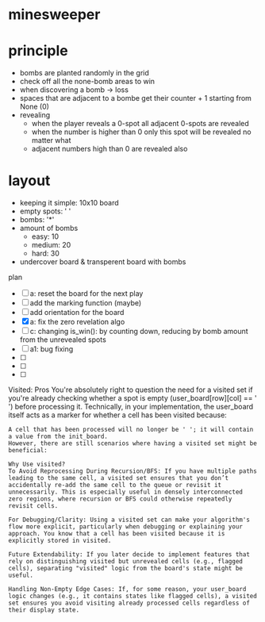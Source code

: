 # minesweeper

# principle
-  bombs are planted randomly in the grid
- check off all the none-bomb areas to win
- when discovering a bomb -> loss 
- spaces that are adjacent to a bombe get their counter + 1 starting from None (0) 
- revealing 
    - when the player reveals a 0-spot all adjacent 0-spots are revealed
    - when the number is higher than 0 only this spot will be revealed no matter what
    - adjacent numbers high than 0 are revealed also 

# layout
- keeping it simple: 10x10 board
- empty spots: ' ' 
- bombs: '*' 
- amount of bombs
    - easy: 10
    - medium: 20
    - hard: 30 
- undercover board & transperent board with bombs

plan
- [ ] a: reset the board for the next play
- [ ] add the marking function (maybe)
- [ ] add orientation for the board
- [x] a: fix the zero revelation algo
- [ ] c: changing is_win(): by counting down, reducing by bomb amount from the unrevealed spots
- [ ] a1: bug fixing
- [ ] 
- [ ] 
- [ ]  

Visited: Pros 
    You're absolutely right to question the need for a visited set if you're already checking whether a spot is empty (user_board[row][col] == ' ') before processing it. Technically, in your implementation, the user_board itself acts as a marker for whether a cell has been visited because:

    A cell that has been processed will no longer be ' '; it will contain a value from the init_board.
    However, there are still scenarios where having a visited set might be beneficial:

    Why Use visited?
    To Avoid Reprocessing During Recursion/BFS: If you have multiple paths leading to the same cell, a visited set ensures that you don’t accidentally re-add the same cell to the queue or revisit it unnecessarily. This is especially useful in densely interconnected zero regions, where recursion or BFS could otherwise repeatedly revisit cells.

    For Debugging/Clarity: Using a visited set can make your algorithm's flow more explicit, particularly when debugging or explaining your approach. You know that a cell has been visited because it is explicitly stored in visited.

    Future Extendability: If you later decide to implement features that rely on distinguishing visited but unrevealed cells (e.g., flagged cells), separating "visited" logic from the board's state might be useful.

    Handling Non-Empty Edge Cases: If, for some reason, your user_board logic changes (e.g., it contains states like flagged cells), a visited set ensures you avoid visiting already processed cells regardless of their display state.